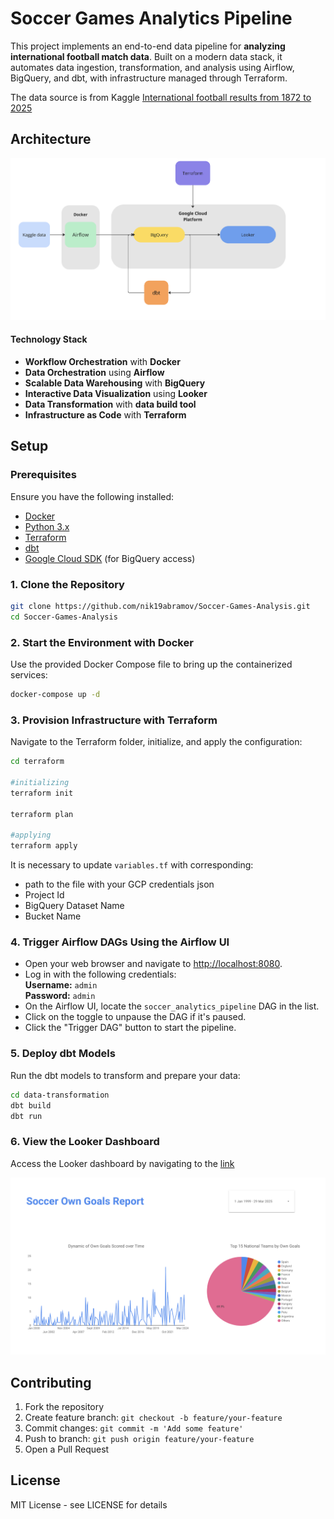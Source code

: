 # Soccer Games Analytics Pipeline

This project implements an end-to-end data pipeline for **analyzing international football match data**. Built on a modern data stack, it automates data ingestion, transformation, and analysis using Airflow, BigQuery, and dbt, with infrastructure managed through Terraform.

The data source is from Kaggle [International football results from 1872 to 2025](https://www.kaggle.com/datasets/martj42/international-football-results-from-1872-to-2017)

## Architecture
![Architecture Diagram](images/architecture.png)

#### Technology Stack

- **Workflow Orchestration** with **Docker**
- **Data Orchestration** using **Airflow**
- **Scalable Data Warehousing** with **BigQuery**
- **Interactive Data Visualization** using **Looker**
- **Data Transformation** with **data build tool**
- **Infrastructure as Code** with **Terraform**

## Setup

### Prerequisites

Ensure you have the following installed:
- [Docker](https://www.docker.com/get-started)
- [Python 3.x](https://www.python.org/downloads/)
- [Terraform](https://www.terraform.io/downloads)
- [dbt](https://docs.getdbt.com/docs/installation)
- [Google Cloud SDK](https://cloud.google.com/sdk/docs/install) (for BigQuery access)

### 1. Clone the Repository

   ```bash
   git clone https://github.com/nik19abramov/Soccer-Games-Analysis.git
   cd Soccer-Games-Analysis
   ```

### 2. **Start the Environment with Docker**
Use the provided Docker Compose file to bring up the containerized services:

  ```bash 
  docker-compose up -d
  ```

### 3. **Provision Infrastructure with Terraform**
Navigate to the Terraform folder, initialize, and apply the configuration:

  ```bash
  cd terraform

  #initializing
  terraform init

  terraform plan

  #applying
  terraform apply
  ```

It is necessary to update `variables.tf` with corresponding:
- path to the file with your GCP credentials json 
- Project Id
- BigQuery Dataset Name
- Bucket Name


### 4. **Trigger Airflow DAGs Using the Airflow UI**

- Open your web browser and navigate to [http://localhost:8080](http://localhost:8080).
- Log in with the following credentials:  
  **Username:** `admin`  
  **Password:** `admin`
- On the Airflow UI, locate the `soccer_analytics_pipeline` DAG in the list.
- Click on the toggle to unpause the DAG if it's paused.
- Click the "Trigger DAG" button to start the pipeline.

### 5. **Deploy dbt Models**

Run the dbt models to transform and prepare your data:

   ```bash
   cd data-transformation
   dbt build
   dbt run
   ```

### 6. **View the Looker Dashboard**
Access the Looker dashboard by navigating to the [link](https://lookerstudio.google.com/reporting/ecfaa9f4-3feb-4fd7-9c2c-92bc4bc29f64)

![Looker Studio Dashboard](images/looker.png)


## Contributing

1. Fork the repository
2. Create feature branch: `git checkout -b feature/your-feature`
3. Commit changes: `git commit -m 'Add some feature'`
4. Push to branch: `git push origin feature/your-feature`
5. Open a Pull Request

## License

MIT License - see LICENSE for details


